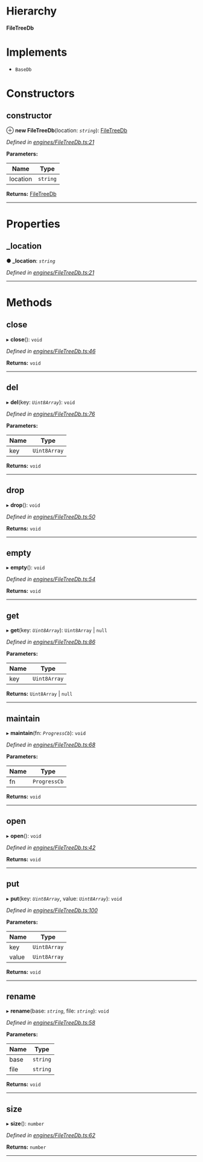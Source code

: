 

# Hierarchy

**FileTreeDb**

# Implements

* `BaseDb`

# Constructors

<a id="constructor"></a>

##  constructor

⊕ **new FileTreeDb**(location: *`string`*): [FileTreeDb](_engines_filetreedb_.filetreedb.md)

*Defined in [engines/FileTreeDb.ts:21](https://github.com/polkadot-js/common/blob/75c09a9/packages/db/src/engines/FileTreeDb.ts#L21)*

**Parameters:**

| Name | Type |
| ------ | ------ |
| location | `string` |

**Returns:** [FileTreeDb](_engines_filetreedb_.filetreedb.md)

___

# Properties

<a id="_location"></a>

##  _location

**● _location**: *`string`*

*Defined in [engines/FileTreeDb.ts:21](https://github.com/polkadot-js/common/blob/75c09a9/packages/db/src/engines/FileTreeDb.ts#L21)*

___

# Methods

<a id="close"></a>

##  close

▸ **close**(): `void`

*Defined in [engines/FileTreeDb.ts:46](https://github.com/polkadot-js/common/blob/75c09a9/packages/db/src/engines/FileTreeDb.ts#L46)*

**Returns:** `void`

___
<a id="del"></a>

##  del

▸ **del**(key: *`Uint8Array`*): `void`

*Defined in [engines/FileTreeDb.ts:76](https://github.com/polkadot-js/common/blob/75c09a9/packages/db/src/engines/FileTreeDb.ts#L76)*

**Parameters:**

| Name | Type |
| ------ | ------ |
| key | `Uint8Array` |

**Returns:** `void`

___
<a id="drop"></a>

##  drop

▸ **drop**(): `void`

*Defined in [engines/FileTreeDb.ts:50](https://github.com/polkadot-js/common/blob/75c09a9/packages/db/src/engines/FileTreeDb.ts#L50)*

**Returns:** `void`

___
<a id="empty"></a>

##  empty

▸ **empty**(): `void`

*Defined in [engines/FileTreeDb.ts:54](https://github.com/polkadot-js/common/blob/75c09a9/packages/db/src/engines/FileTreeDb.ts#L54)*

**Returns:** `void`

___
<a id="get"></a>

##  get

▸ **get**(key: *`Uint8Array`*):  `Uint8Array` &#124; `null`

*Defined in [engines/FileTreeDb.ts:86](https://github.com/polkadot-js/common/blob/75c09a9/packages/db/src/engines/FileTreeDb.ts#L86)*

**Parameters:**

| Name | Type |
| ------ | ------ |
| key | `Uint8Array` |

**Returns:**  `Uint8Array` &#124; `null`

___
<a id="maintain"></a>

##  maintain

▸ **maintain**(fn: *`ProgressCb`*): `void`

*Defined in [engines/FileTreeDb.ts:68](https://github.com/polkadot-js/common/blob/75c09a9/packages/db/src/engines/FileTreeDb.ts#L68)*

**Parameters:**

| Name | Type |
| ------ | ------ |
| fn | `ProgressCb` |

**Returns:** `void`

___
<a id="open"></a>

##  open

▸ **open**(): `void`

*Defined in [engines/FileTreeDb.ts:42](https://github.com/polkadot-js/common/blob/75c09a9/packages/db/src/engines/FileTreeDb.ts#L42)*

**Returns:** `void`

___
<a id="put"></a>

##  put

▸ **put**(key: *`Uint8Array`*, value: *`Uint8Array`*): `void`

*Defined in [engines/FileTreeDb.ts:100](https://github.com/polkadot-js/common/blob/75c09a9/packages/db/src/engines/FileTreeDb.ts#L100)*

**Parameters:**

| Name | Type |
| ------ | ------ |
| key | `Uint8Array` |
| value | `Uint8Array` |

**Returns:** `void`

___
<a id="rename"></a>

##  rename

▸ **rename**(base: *`string`*, file: *`string`*): `void`

*Defined in [engines/FileTreeDb.ts:58](https://github.com/polkadot-js/common/blob/75c09a9/packages/db/src/engines/FileTreeDb.ts#L58)*

**Parameters:**

| Name | Type |
| ------ | ------ |
| base | `string` |
| file | `string` |

**Returns:** `void`

___
<a id="size"></a>

##  size

▸ **size**(): `number`

*Defined in [engines/FileTreeDb.ts:62](https://github.com/polkadot-js/common/blob/75c09a9/packages/db/src/engines/FileTreeDb.ts#L62)*

**Returns:** `number`

___

